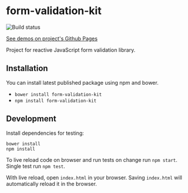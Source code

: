 form-validation-kit
===================

![Build status](https://codeship.com/projects/0925a1e0-2b10-0132-7a5d-06c98ad2d9ca/status?branch=gh-pages)

[See demos on project's Github Pages](https://teijo.github.io/form-validation-kit/)

Project for reactive JavaScript form validation library.


Installation
------------

You can install latest published package using npm and bower.

 - `bower install form-validation-kit`
 - `npm install form-validation-kit`


Development
-----------

Install dependencies for testing:

```
bower install
npm install
```

To live reload code on browser and run tests on change run `npm start`.
Single test run `npm test`.

With live reload, open `index.html` in your browser. Saving `index.html` will
automatically reload it in the browser.
